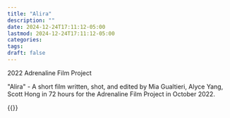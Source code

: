 ```yaml
---
title: "Alira"
description: ""
date: 2024-12-24T17:11:12-05:00
lastmod: 2024-12-24T17:11:12-05:00
categories:
tags:
draft: false
---
```



2022 Adrenaline Film Project

"Alira" - A short film written, shot, and edited by Mia Gualtieri, Alyce Yang, Scott Hong in 72 hours for the Adrenaline Film Project in October 2022.

{{<youtube KYLyyRcExqI>}}
